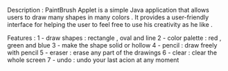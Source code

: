 Description :
PaintBrush Applet is a simple Java application that allows users to draw many shapes in many colors .
It provides a user-friendly interface for helping the user to feel free to use his creativity as he like .

Features : 
1 - draw shapes : rectangle , oval and line 
2 - color palette : red , green and blue
3 - make the shape solid or hollow 
4 - pencil : draw freely with pencil 
5 - eraser : erase any part of the drawings
6 - clear : clear the whole screen
7 - undo : undo your last acion at any moment  
